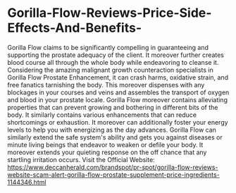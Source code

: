 # Gorilla-Flow-Reviews-Price-Side-Effects-And-Benefits-
Gorilla Flow claims to be significantly compelling in guaranteeing and supporting the prostate adequacy of the client. It moreover further creates blood course all through the whole body while endeavoring to cleanse it. Considering the amazing malignant growth counteraction specialists in Gorilla Flow Prostate Enhancement, it can crash harms, oxidative strain, and free fanatics tarnishing the body. This moreover dispenses with any blockages in your courses and veins and assembles the transport of oxygen and blood in your prostate locale. Gorilla Flow moreover contains alleviating properties that can prevent growing and bothering in different bits of the body. It similarly contains various enhancements that can reduce shortcomings or exhaustion. It moreover can additionally foster your energy levels to help you with energizing as the day advances. Gorilla Flow can similarly extend the safe system's ability and gets you against diseases or minute living beings that endeavor to weaken or defile your body. It moreover extends your quieting response on the off chance that any startling irritation occurs. Visit the Official Website: https://www.deccanherald.com/brandspot/pr-spot/gorilla-flow-reviews-website-scam-alert-gorilla-flow-prostate-supplement-price-ingredients-1144346.html
